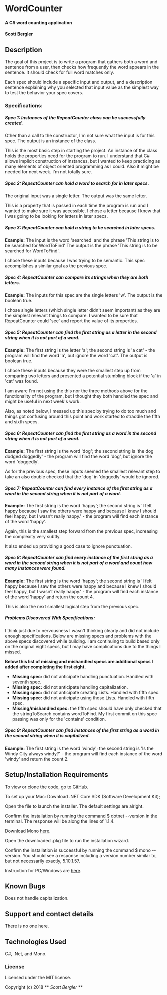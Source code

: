 # WordCounter

#### A C# word counting application

#### Scott Bergler

## Description
The goal of this project is to write a program that gathers both a word and sentence from a user, then checks how frequently the word appears in the sentence. It should check for full word matches only.

Each spec should include a specific input and output, and a description sentence explaining why you selected that input value as the simplest way to test the behavior your spec covers.

### Specifications:
##### Spec 1: Instances of the RepeatCounter class can be successfully created.
Other than a call to the constructor, I'm not sure what the input is for this spec. The output is an instance of the class.

This is the most basic step in starting the project. An instance of the class holds the properties need for the program to run. I understand that C# allows implicit construction of instances, but I wanted to keep practicing as many elements of object oriented programming as I could. Also it might be needed for next week. I'm not totally sure.

##### Spec 2: RepeatCounter can hold a word to search for in later specs.
The original input was a single letter. The output was the same letter.

This is a property that is passed in each time the program is run and I wanted to make sure it was accessible. I chose a letter because I knew that I was going to be looking for letters in later specs.

##### Spec 3: RepeatCounter can hold a string to be searched in later specs.
**Example:** The input is the word 'searched' and the phrase 'This string is to be searched for WordToFind' The output is the phrase 'This string is to be searched for WordToFind'.

I chose these inputs because I was trying to be semantic. This spec accomplishes a similar goal as the previous spec.

##### Spec 4: RepeatCounter can compare its strings when they are both letters.
**Example:** The inputs for this spec are the single letters 'w'. The output is the boolean true.

I chose single letters (which single letter didn't seem important) as they are the simplest relevant things to compare. I wanted to be sure that RepeatCounter could 'see' and report the value of its properties.

##### Spec 5: RepeatCounter can find the first string as a letter in the second string when it is not part of a word.
**Example:** The first string is the letter 'a'; the second string is 'a cat' - the program will find the word 'a', but ignore the word 'cat'. The output is boolean true.

I chose these inputs because they were the smallest step up from comparing two letters and presented a potential stumbling block if the 'a' in 'cat' was found.

I am aware I'm not using the this nor the three methods above for the functionality of the program, but I thought they both handled the spec and might be useful in next week's work.

Also, as noted below, I messed up this spec by trying to do too much and things got confusing around this point and work started to straddle the fifth and sixth specs.

##### Spec 6: RepeatCounter can find the first string as a word in the second string when it is not part of a word.
**Example:** The first string is the word 'dog'; the second string is 'the dog dodged doggedly' - the program will find the word 'dog', but ignore the word 'doggedly'.

As for the previous spec, these inputs seemed the smallest relevant step to take an also double checked that the 'dog' in 'doggedly' would be ignored.

##### Spec 7: RepeatCounter can find every instance of the first string as a word in the second string when it is not part of a word.
**Example:** The first string is the word 'happy'; the second string is 'I felt happy because I saw the others were happy and because I knew I should feel happy, but I wasn’t really happy.' - the program will find each instance of the word 'happy'.

Again, this is the smallest step forward from the previous spec, increasing the complexity very subtly.

It also ended up providing a good case to ignore punctuation.

##### Spec 8: RepeatCounter can find every instance of the first string as a word in the second string when it is not part of a word and count how many instances were found.
**Example:** The first string is the word 'happy'; the second string is 'I felt happy because I saw the others were happy and because I knew I should feel happy, but I wasn’t really happy.' - the program will find each instance of the word 'happy' and return the count 4.

This is also the next smallest logical step from the previous spec.

##### Problems Discovered With Specifications:
I think just due to nervousness I wasn't thinking clearly and did not include enough specifications. Below are missing specs and problems with the above specs discovered while building. I am continuing to build based only on the original eight specs, but I may have complications due to the things I missed.

**Below this list of missing and mishandled specs are additional specs I added after completing the first eight.**
* **Missing spec:** did not anticipate handling punctuation. Handled with seventh spec.
* **Missing spec:** did not anticipate handling capitalization.
* **Missing spec:** did not anticipate creating Lists. Handled with fifth spec.
* **Missing spec:** did not anticipate using those Lists. Handled with fifth spec.
* **Missing/mishandled spec:** the fifth spec should have only checked that the stringToSearch contains wordToFind. My first commit on this spec passing was only for the 'contains' condition.

##### Spec 9: RepeatCounter can find instances of the first string as a word in the second string when it is capitalized.
**Example:** The first string is the word 'windy'; the second string is 'Is the Windy City always windy?' - the program will find each instance of the word 'windy' and return the count 2.

## Setup/Installation Requirements
To view or clone the code, go to [GitHub](https://github.com/skillitzimberg/WordCounter.Solution).

To set up your Mac:
Download .NET Core SDK (Software Development Kit);

Open the file to launch the installer. The default settings are alright.

Confirm the installation by running the command $ dotnet --version in the terminal. The response will be along the lines of 1.1.4.

Download Mono [here](https://www.mono-project.com/download/stable/).

Open the downloaded .pkg file to run the installation wizard.

Confirm the installation is successful by running the command $ mono --version. You should see a response including a version number similar to, but not necessarily exactly,  5.10.1.57.

Instruction for PC/Windows are [here](https://www.microsoft.com/net/learn/dotnet/hello-world-tutorial).

## Known Bugs
Does not handle capitalization.

## Support and contact details

There is no one here.

## Technologies Used

C#, .Net, and Mono.

### License

Licensed under the MIT license.

Copyright (c) 2018 ** _Scott Bergler_ **

